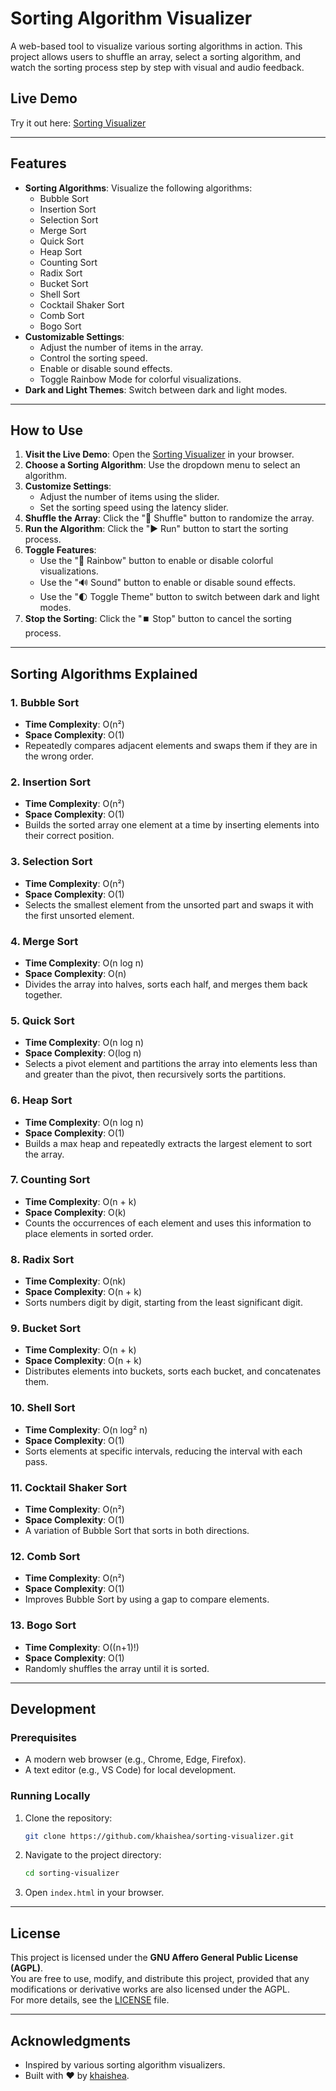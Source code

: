 # Sorting Algorithm Visualizer

A web-based tool to visualize various sorting algorithms in action. This project allows users to shuffle an array, select a sorting algorithm, and watch the sorting process step by step with visual and audio feedback.

## Live Demo

Try it out here: [Sorting Visualizer](https://khaishea.github.io/sorting-visualizer/)

---

## Features

- **Sorting Algorithms**: Visualize the following algorithms:
  - Bubble Sort
  - Insertion Sort
  - Selection Sort
  - Merge Sort
  - Quick Sort
  - Heap Sort
  - Counting Sort
  - Radix Sort
  - Bucket Sort
  - Shell Sort
  - Cocktail Shaker Sort
  - Comb Sort
  - Bogo Sort
- **Customizable Settings**:
  - Adjust the number of items in the array.
  - Control the sorting speed.
  - Enable or disable sound effects.
  - Toggle Rainbow Mode for colorful visualizations.
- **Dark and Light Themes**: Switch between dark and light modes.

---

## How to Use

1. **Visit the Live Demo**: Open the [Sorting Visualizer](https://khaishea.github.io/sorting-visualizer/) in your browser.
2. **Choose a Sorting Algorithm**: Use the dropdown menu to select an algorithm.
3. **Customize Settings**:
   - Adjust the number of items using the slider.
   - Set the sorting speed using the latency slider.
4. **Shuffle the Array**: Click the "🔀 Shuffle" button to randomize the array.
5. **Run the Algorithm**: Click the "▶️ Run" button to start the sorting process.
6. **Toggle Features**:
   - Use the "🌈 Rainbow" button to enable or disable colorful visualizations.
   - Use the "🔊 Sound" button to enable or disable sound effects.
   - Use the "🌓 Toggle Theme" button to switch between dark and light modes.
7. **Stop the Sorting**: Click the "⏹️ Stop" button to cancel the sorting process.

---

## Sorting Algorithms Explained

### 1. **Bubble Sort**
- **Time Complexity**: O(n²)
- **Space Complexity**: O(1)
- Repeatedly compares adjacent elements and swaps them if they are in the wrong order.

### 2. **Insertion Sort**
- **Time Complexity**: O(n²)
- **Space Complexity**: O(1)
- Builds the sorted array one element at a time by inserting elements into their correct position.

### 3. **Selection Sort**
- **Time Complexity**: O(n²)
- **Space Complexity**: O(1)
- Selects the smallest element from the unsorted part and swaps it with the first unsorted element.

### 4. **Merge Sort**
- **Time Complexity**: O(n log n)
- **Space Complexity**: O(n)
- Divides the array into halves, sorts each half, and merges them back together.

### 5. **Quick Sort**
- **Time Complexity**: O(n log n)
- **Space Complexity**: O(log n)
- Selects a pivot element and partitions the array into elements less than and greater than the pivot, then recursively sorts the partitions.

### 6. **Heap Sort**
- **Time Complexity**: O(n log n)
- **Space Complexity**: O(1)
- Builds a max heap and repeatedly extracts the largest element to sort the array.

### 7. **Counting Sort**
- **Time Complexity**: O(n + k)
- **Space Complexity**: O(k)
- Counts the occurrences of each element and uses this information to place elements in sorted order.

### 8. **Radix Sort**
- **Time Complexity**: O(nk)
- **Space Complexity**: O(n + k)
- Sorts numbers digit by digit, starting from the least significant digit.

### 9. **Bucket Sort**
- **Time Complexity**: O(n + k)
- **Space Complexity**: O(n + k)
- Distributes elements into buckets, sorts each bucket, and concatenates them.

### 10. **Shell Sort**
- **Time Complexity**: O(n log² n)
- **Space Complexity**: O(1)
- Sorts elements at specific intervals, reducing the interval with each pass.

### 11. **Cocktail Shaker Sort**
- **Time Complexity**: O(n²)
- **Space Complexity**: O(1)
- A variation of Bubble Sort that sorts in both directions.

### 12. **Comb Sort**
- **Time Complexity**: O(n²)
- **Space Complexity**: O(1)
- Improves Bubble Sort by using a gap to compare elements.

### 13. **Bogo Sort**
- **Time Complexity**: O((n+1)!)
- **Space Complexity**: O(1)
- Randomly shuffles the array until it is sorted.

---

## Development

### Prerequisites
- A modern web browser (e.g., Chrome, Edge, Firefox).
- A text editor (e.g., VS Code) for local development.

### Running Locally
1. Clone the repository:
   ```bash
   git clone https://github.com/khaishea/sorting-visualizer.git
   ```
2. Navigate to the project directory:
   ```bash
   cd sorting-visualizer
   ```
3. Open `index.html` in your browser.

---

## License

This project is licensed under the **GNU Affero General Public License (AGPL)**.  
You are free to use, modify, and distribute this project, provided that any modifications or derivative works are also licensed under the AGPL.  
For more details, see the [LICENSE](LICENSE) file.

---

## Acknowledgments

- Inspired by various sorting algorithm visualizers.
- Built with ❤️ by [khaishea](https://github.com/khaishea).